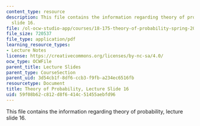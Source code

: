```yaml
---
content_type: resource
description: This file contains the information regarding theory of probability, lecture
  slide 16.
file: /ol-ocw-studio-app/courses/18-175-theory-of-probability-spring-2014/59f08b62c812d8f6414c51455aebfd96_MIT18_175S14_Lecture16.pdf
file_size: 720537
file_type: application/pdf
learning_resource_types:
- Lecture Notes
license: https://creativecommons.org/licenses/by-nc-sa/4.0/
ocw_type: OCWFile
parent_title: Lecture Slides
parent_type: CourseSection
parent_uid: 3d54cb1f-8df6-ccb3-f9fb-a234ec6516fb
resourcetype: Document
title: Theory of Probability, Lecture Slide 16
uid: 59f08b62-c812-d8f6-414c-51455aebfd96
---
```

This file contains the information regarding theory of probability, lecture slide 16.